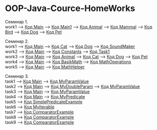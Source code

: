 # OOP-Java-Cource-HomeWorks

Семинар 1.  
work1 --> [Код Main](/seminar01/work1/Main.java) --> [Код Main1](/seminar01/work1/Main1.java) --> [Код Animal](/seminar01/work1/Animal.java) --> [Код Mammal](/seminar01/work1/Mammal.java) --> [Код Bird](/seminar01/work1/Bird.java) --> [Код Dog](/seminar01/work1/Dog.java) --> [Код Pet ](/seminar01/work1/Pet.java)

Семинар 2.  
work1 --> [Код Main](/seminar02/work1/Main.java) --> [Код Cat](/seminar02/work1/Cat.java) --> [Код Dog](/seminar02/work1/Dog.java) --> [Код SoundMaker](/seminar02/work1/SoundMaker.java)  
work2 --> [Код Main](/seminar02/work2/Main.java) --> [Код Constants](/seminar02/work2/Constants.java) --> [Код Task1](/seminar02/work2/Task1.java)  
work3 --> [Код Main](/seminar02/work3/Main.java) --> [Код Animal](/seminar02/work3/Animal.java) --> [Код Cat](/seminar02/work3/Cat.java) --> [Код Dog](/seminar02/work3/Dog.java) --> [Код Pet ](/seminar02/work3/Pet.java)  
work4 --> [Код Main](/seminar02/work4/Main.java) --> [Код BasikMath](/seminar02/work4/BasikMath.java) --> [Код MathOperations](/seminar02/work4/MathOperations.java)  
work5 --> [Код Main](/seminar02/work5/Main.java) --> [Код MathHelper](/seminar02/work5/MathHelper.java)

Семинар 3.  
task1 --> [Код Main](/seminar03/task1/Main.java) --> [Код MyParamValue](/seminar03/task1/MyParamValue.java)  
task2 --> [Код Main](/seminar03/task2/Main.java) --> [Код MyDoubleParam](/seminar03/task2/Main.java) -->
[Код MyParamValue](/seminar03/task2/MyParamValue.java)  
task3 --> [Код Main](/seminar03/task3/Main.java) --> [Код MyParamValue](/seminar03/task3/MyParamValue.java)  
task4 --> [Код Main](/seminar03/task4/Main.java) --> [Код MyPredicate](/seminar03/task4/MyPredicate.java)  
task5 --> [Код SimplePredicateExample](/seminar03/task5/SimplePredicateExample.java)  
task6 --> [Код MyIterable](/seminar03/task6/MyIterable.java)  
task7 --> [Код ComparatorExample](/seminar03/task7/ComparatorExample.java)  
task8 --> [Код ComparatorExample](/seminar03/task8/ComparatorExample.java)  
task9 --> [Код ComparatorExample](/seminar03/task9/ComparatorExample.java)
